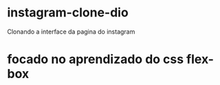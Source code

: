 # instagram-clone-dio
Clonando a interface da pagina do instagram 
# focado no aprendizado do css flex-box
